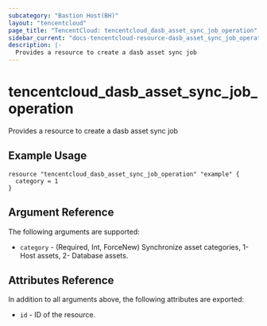 ```yaml
---
subcategory: "Bastion Host(BH)"
layout: "tencentcloud"
page_title: "TencentCloud: tencentcloud_dasb_asset_sync_job_operation"
sidebar_current: "docs-tencentcloud-resource-dasb_asset_sync_job_operation"
description: |-
  Provides a resource to create a dasb asset sync job
---
```


# tencentcloud_dasb_asset_sync_job_operation

Provides a resource to create a dasb asset sync job

## Example Usage

```hcl
resource "tencentcloud_dasb_asset_sync_job_operation" "example" {
  category = 1
}
```

## Argument Reference

The following arguments are supported:

* `category` - (Required, Int, ForceNew) Synchronize asset categories, 1- Host assets, 2- Database assets.

## Attributes Reference

In addition to all arguments above, the following attributes are exported:

* `id` - ID of the resource.



